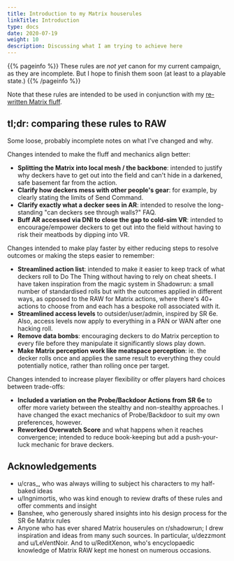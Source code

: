```yaml
---
title: Introduction to my Matrix houserules
linkTitle: Introduction
type: docs
date: 2020-07-19
weight: 10
description: Discussing what I am trying to achieve here
---
```


{{% pageinfo %}} 
These rules are *not yet* canon for my current campaign, as they are incomplete. But I hope to finish them soon (at least to a playable state.)
{{% /pageinfo %}}

Note that these rules are intended to be used in conjunction with my [re-written Matrix fluff](/setting/matrix_re_fluff/).

## tl;dr: comparing these rules to RAW

Some loose, probably incomplete notes on what I've changed and why.

Changes intended to make the fluff and mechanics align better:

* **Splitting the Matrix into local mesh / the backbone**: intended to justify why deckers have to get out into the field and can't hide in a darkened, safe basement far from the action.
* **Clarify how deckers mess with other people's gear**: for example, by clearly stating the limits of Send Command.
* **Clarify exactly what a decker sees in AR**: intended to resolve the long-standing "can deckers see through walls?" FAQ.
* **Buff AR accessed via DNI to close the gap to cold-sim VR**: intended to encourage/empower deckers to get out into the field without having to risk their meatbods by dipping into VR. 

Changes intended to make play faster by either reducing steps to resolve outcomes or making the steps easier to remember:

* **Streamlined action list**: intended to make it easier to keep track of what deckers roll to Do The Thing without having to rely on cheat sheets. I have taken inspiration from the magic system in Shadowrun: a small number of standardised rolls but with the outcomes applied in different ways, as opposed to the RAW for Matrix actions, where there's 40+ actions to choose from and each has a bespoke roll associated with it.
* **Streamlined access levels** to outsider/user/admin, inspired by SR 6e. Also, access levels now apply to everything in a PAN or WAN after one hacking roll.
* **Remove data bombs**: encouraging deckers to do Matrix perception to every file before they manipulate it significantly slows play down.
* **Make Matrix perception work like meatspace perception**: ie. the decker rolls once and applies the same result to everything they could potentially notice, rather than rolling once per target.

Changes intended to increase player flexibility or offer players hard choices between trade-offs:

* **Included a variation on the Probe/Backdoor Actions from SR 6e** to offer more variety between the stealthy and non-stealthy approaches. I have changed the exact mechanics of Probe/Backdoor to suit my own preferences, however.
* **Reworked Overwatch Score** and what happens when it reaches convergence; intended to reduce book-keeping but add a push-your-luck mechanic for brave deckers.

## Acknowledgements

* u/cras_, who was always willing to subject his characters to my half-baked ideas
* u/Ingnimortis, who was kind enough to review drafts of these rules and offer comments and insight
* Banshee, who generously shared insights into his design process for the SR 6e Matrix rules
* Anyone who has ever shared Matrix houserules on r/shadowrun; I drew inspiration and ideas from many such sources. In particular, u/dezzmont and u/LeVentNoir. And to u/ReditXenon, who's encyclopaedic knowledge of Matrix RAW kept me honest on numerous occasions.




